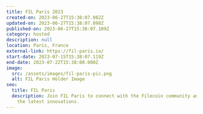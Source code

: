 ```yaml
---
title: FIL Paris 2023
created-on: 2023-06-27T15:38:07.082Z
updated-on: 2023-06-27T15:38:07.098Z
published-on: 2023-06-27T15:38:07.109Z
category: hosted
description: null
location: Paris, France
external-link: https://fil-paris.io/
start-date: 2023-07-15T15:38:07.119Z
end-date: 2023-07-22T15:38:00.000Z
image:
  src: /assets/images/fil-paris-pic.png
  alt: FIL Paris Holder Image
seo:
  title: FIL Paris
  description: Join FIL Paris to connect with the Filecoin community and explore
    the latest innovations.
---
```

